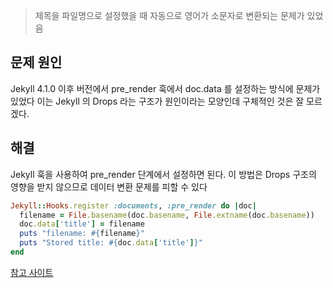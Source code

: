 ---
---

> 제목을 파일명으로 설정했을 때 자동으로 영어가 소문자로 변환되는 문제가 있었음

## 문제 원인
Jekyll 4.1.0 이후 버전에서 pre_render 훅에서 doc.data 를 설정하는 방식에 문제가 있었다 이는 Jekyll 의 Drops 라는 구조가 원인이라는 모양인데 구체적인 것은 잘 모르겠다.

## 해결
Jekyll 훅을 사용하여 pre_render 단계에서 설정하면 된다. 이 방법은 Drops 구조의 영향을 받지 않으므로 데이터 변환 문제를 피할 수 있다 
```ruby
Jekyll::Hooks.register :documents, :pre_render do |doc|
  filename = File.basename(doc.basename, File.extname(doc.basename))
  doc.data['title'] = filename
  puts "filename: #{filename}"
  puts "Stored title: #{doc.data['title']}"
end
```

[참고 사이트](https://humanwhocodes.com/blog/2019/04/jekyll-hooks-output-markdown/)